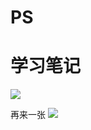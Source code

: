# PS
# 学习笔记

![](https://github.com/zp80272/note-AI/raw/main/images/2023-08-14-15-52-42.png)

再来一张
![](images/2023-08-14-15-57-44.png)
